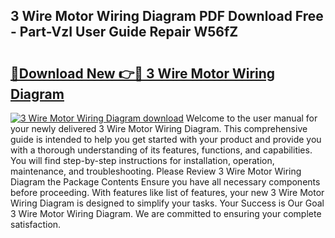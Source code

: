 ## 3 Wire Motor Wiring Diagram PDF Download Free - Part-VzI User Guide Repair W56fZ

# <h2><a href="http://dflaj14.blite.top/?on=3+Wire+Motor+Wiring+Diagram">🔗Download New 👉🔴 3 Wire Motor Wiring Diagram</a></h2>

[![3 Wire Motor Wiring Diagram download](https://i.imgur.com/lujVjoI.png)](http://dflaj14.blite.top/?on=3+Wire+Motor+Wiring+Diagram)
Welcome to the user manual for your newly delivered 3 Wire Motor Wiring Diagram. This comprehensive guide is intended to help you get started with your product and provide you with a thorough understanding of its features, functions, and capabilities. You will find step-by-step instructions for installation, operation, maintenance, and troubleshooting. Please Review 3 Wire Motor Wiring Diagram the Package Contents Ensure you have all necessary components before proceeding. With features like list of features, your new 3 Wire Motor Wiring Diagram is designed to simplify your tasks. Your Success is Our Goal 3 Wire Motor Wiring Diagram. We are committed to ensuring your complete satisfaction.
